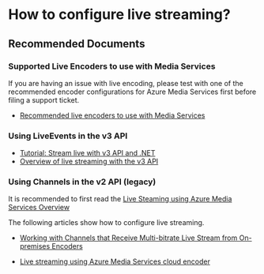 <properties
	pageTitle="How to configure live streaming"
	description="How to configure live streaming"
	infoBubbleText="Azure Media Services how to configure live streaming"
	service="microsoft.media"
	resource="liveevent"
	authors="juliako"
	ms.author="juliako"
	displayOrder="1"
	articleId="mediaservices-live-streaming"
	diagnosticScenario=""
	selfHelpType="generic"
	supportTopicIds="32632071"
	resourceTags=""
	productPesIds="14885"
	cloudEnvironments="public"
/>

# How to configure live streaming?

## **Recommended Documents**

### **Supported Live Encoders to use with Media Services**

If you are having an issue with live encoding, please test with one of the recommended encoder configurations for Azure Media Services first before filing a support ticket. 

* [Recommended live encoders to use with Media Services](https://docs.microsoft.com/azure/media-services/latest/recommended-on-premises-live-encoders)

### **Using LiveEvents in the v3 API**

* [Tutorial: Stream live with v3 API and .NET](https://docs.microsoft.com/azure/media-services/latest/stream-live-tutorial-with-api)
* [Overview of live streaming with the v3 API](https://docs.microsoft.com/azure/media-services/latest/live-streaming-overview)

### **Using Channels in the v2 API (legacy)**
It is recommended to first read the [Live Steaming using Azure Media Services Overview](https://docs.microsoft.com/azure/media-services/previous/media-services-manage-channels-overview/)

The following articles show how to configure live streaming.

* [Working with Channels that Receive Multi-bitrate Live Stream from On-premises Encoders](https://docs.microsoft.com/azure/media-services/previous/media-services-live-streaming-with-onprem-encoders)

* [Live streaming using Azure Media Services cloud encoder](https://docs.microsoft.com/azure/media-services/previous/media-services-manage-live-encoder-enabled-channels)

